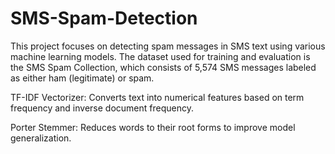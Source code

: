 # SMS-Spam-Detection
This project focuses on detecting spam messages in SMS text using various machine learning models. The dataset used for training and evaluation is the SMS Spam Collection, which consists of 5,574 SMS messages labeled as either ham (legitimate) or spam.

TF-IDF Vectorizer: Converts text into numerical features based on term frequency and inverse document frequency.

Porter Stemmer: Reduces words to their root forms to improve model generalization.


